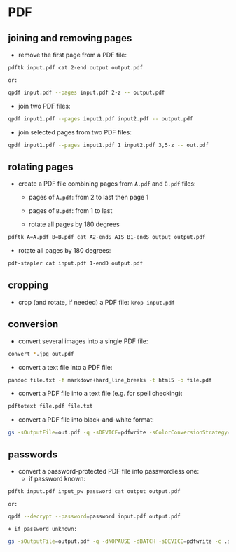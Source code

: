 
# PDF

## joining and removing pages

+ remove the first page from a PDF file:
```bash
pdftk input.pdf cat 2-end output output.pdf
```
	or:
```bash
qpdf input.pdf --pages input.pdf 2-z -- output.pdf
```

+ join two PDF files:
```bash
qpdf input1.pdf --pages input1.pdf input2.pdf -- output.pdf
```

+ join selected pages from two PDF files:
```bash
qpdf input1.pdf --pages input1.pdf 1 input2.pdf 3,5-z -- out.pdf
```

## rotating pages

+ create a PDF file combining pages from `A.pdf` and `B.pdf` files:

	+ pages of `A.pdf`: from 2 to last then page 1

	+ pages of `B.pdf`: from 1 to last

	+ rotate all pages by 180 degrees
```bash
pdftk A=A.pdf B=B.pdf cat A2-endS A1S B1-endS output output.pdf
```

+ rotate all pages by 180 degrees:
```bash
pdf-stapler cat input.pdf 1-endD output.pdf
```

## cropping

+ crop (and rotate, if needed) a PDF file: `krop input.pdf`

## conversion

+ convert several images into a single PDF file:
```bash
convert *.jpg out.pdf
```

+ convert a text file into a PDF file:
```bash
pandoc file.txt -f markdown+hard_line_breaks -t html5 -o file.pdf
```

+ convert a PDF file into a text file (e.g. for spell checking):
```bash
pdftotext file.pdf file.txt
```

+ convert a PDF file into black-and-white format:
```bash
gs -sOutputFile=out.pdf -q -sDEVICE=pdfwrite -sColorConversionStrategy=Gray -dProcessColorModel=/DeviceGray -dCompatibilityLevel=1.4 -dNOPAUSE -dBATCH input.pdf
```

## passwords

+ convert a password-protected PDF file into passwordless one:
	+ if password known:
```bash
pdftk input.pdf input_pw password cat output output.pdf
```
	or:
```bash
qpdf --decrypt --password=password input.pdf output.pdf
```
	+ if password unknown:
```bash
gs -sOutputFile=output.pdf -q -dNOPAUSE -dBATCH -sDEVICE=pdfwrite -c .setpdfwrite -f input.pdf
```

